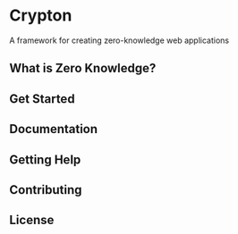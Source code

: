 # Crypton

A framework for creating zero-knowledge web applications

## What is Zero Knowledge?

## Get Started

## Documentation

## Getting Help

## Contributing

## License
